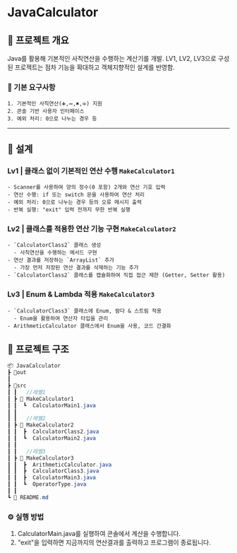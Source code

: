 # JavaCalculator

## 📌 프로젝트 개요
Java를 활용해 기본적인 사칙연산을 수행하는 계산기를 개발. 
LV1, LV2, LV3으로 구성된 프로젝트는 점차 기능을 확대하고 객체지향적인 설계를 반영함.

### 🚀 기본 요구사항
```
1. 기본적인 사칙연산(➕,➖,✖️,➗) 지원
2. 콘솔 기반 사용자 인터페이스
3. 예외 처리: 0으로 나누는 경우 등
```
---

## 🚧 설계
### Lv1 | 클래스 없이 기본적인 연산 수행 `MakeCalculator1`
```
- Scanner를 사용하여 양의 정수(0 포함) 2개와 연산 기호 입력
- 연산 수행: if 또는 switch 문을 사용하여 연산 처리
- 예외 처리: 0으로 나누는 경우 등의 오류 메시지 출력
- 반복 실행: "exit" 입력 전까지 무한 반복 실행
```

### Lv2 | 클래스를 적용한 연산 기능 구현 `MakeCalculator2`
```
- `CalculatorClass2` 클래스 생성
  - 사칙연산을 수행하는 메서드 구현
- 연산 결과를 저장하는 `ArrayList` 추가
  - 가장 먼저 저장된 연산 결과를 삭제하는 기능 추가
- `CalculatorClass2` 클래스를 캡슐화하여 직접 접근 제한 (Getter, Setter 활용)
```

### Lv3 | Enum & Lambda 적용 `MakeCalculator3`
```
- `CalculatorClass3` 클래스에 Enum, 람다 & 스트림 적용
  - Enum을 활용하여 연산자 타입을 관리
- ArithmeticCalculator 클래스에서 Enum을 사용, 코드 간결화
```

## 📂 프로젝트 구조
```java
📦 JavaCalculator
┣ 📂out
┃ 
┣ 📂src
┃ ┃   //레벨1
┃ ┣ 📂 MakeCalculator1    
┃ ┃  ┗  CalculatorMain1.java
┃ ┃ 
┃ ┃   //레벨2
┃ ┣ 📂 MakeCalculator2   
┃ ┃  ┣  CalculatorClass2.java
┃ ┃  ┗  CalculatorMain2.java
┃ ┃
┃ ┃   //레벨3
┃ ┣ 📂 MakeCalculator3 
┃ ┃  ┣  ArithmeticCalculator.java
┃ ┃  ┣  CalculatorClass3.java
┃ ┃  ┣  CalculatorMain3.java
┃ ┃  ┗  OperatorType.java
┃ ┃ 
┗ 📜 README.md
```

### ⚙️ 실행 방법
1. CalculatorMain.java를 실행하여 콘솔에서 계산을 수행합니다.
2. "exit"을 입력하면 지금까지의 연산결과를 출력하고 프로그램이 종료됩니다.
